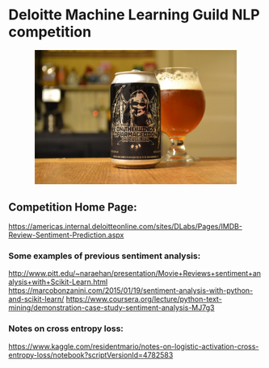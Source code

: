 # Deloitte Machine Learning Guild NLP competition
<div align="center">
    <img src="https://github.com/austinlasseter/wings_of_armageddon/blob/master/images/beerpic.jpg" width="400px"</img> 
</div>

## Competition Home Page:
https://americas.internal.deloitteonline.com/sites/DLabs/Pages/IMDB-Review-Sentiment-Prediction.aspx

### Some examples of previous sentiment analysis:
http://www.pitt.edu/~naraehan/presentation/Movie+Reviews+sentiment+analysis+with+Scikit-Learn.html
https://marcobonzanini.com/2015/01/19/sentiment-analysis-with-python-and-scikit-learn/
https://www.coursera.org/lecture/python-text-mining/demonstration-case-study-sentiment-analysis-MJ7g3

### Notes on cross entropy loss:
https://www.kaggle.com/residentmario/notes-on-logistic-activation-cross-entropy-loss/notebook?scriptVersionId=4782583
